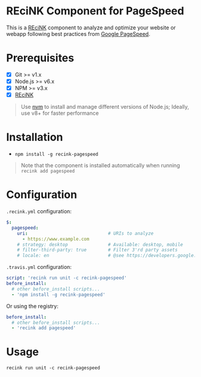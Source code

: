 REciNK Component for PageSpeed
==============================

This is a [REciNK](https://github.com/MitocGroup/recink) component to
analyze and optimize your website or webapp following best practices from
[Google PageSpeed](https://developers.google.com/speed/pagespeed/).


# Prerequisites

- [x] Git >= v1.x
- [x] Node.js >= v6.x
- [x] NPM >= v3.x
- [x] [REciNK](https://github.com/MitocGroup/recink#installation)

> Use [nvm](https://github.com/creationix/nvm#installation) to install and
manage different versions of Node.js; Ideally, use v8+ for faster performance


# Installation

- `npm install -g recink-pagespeed`

> Note that the component is installed automatically when running `recink add pagespeed`

# Configuration

`.recink.yml` configuration:

```yaml
$:
  pagespeed:
    uri:                              # URIs to analyze
      - https://www.example.com
    # strategy: desktop               # Available: desktop, mobile
    # filter-third-party: true        # Filter 3'rd party assets
    # locale: en                      # @see https://developers.google.com/speed/docs/insights/languagesx
```

`.travis.yml` configuration:

```yaml
script: 'recink run unit -c recink-pagespeed'
before_install:
  # other before_install scripts...
  - 'npm install -g recink-pagespeed'
```

Or using the registry: 

```yaml
before_install:
  # other before_install scripts...
  - 'recink add pagespeed'
```


# Usage

```
recink run unit -c recink-pagespeed
```
